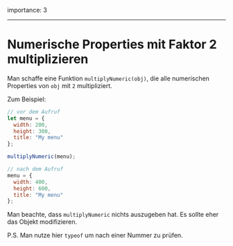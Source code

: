 importance: 3

---

# Numerische Properties mit Faktor 2 multiplizieren

Man schaffe eine Funktion `multiplyNumeric(obj)`, die alle numerischen Properties von `obj` mit `2` multipliziert. 

Zum Beispiel: 

```js
// vor dem Aufruf 
let menu = {
  width: 200,
  height: 300,
  title: "My menu"
};

multiplyNumeric(menu);

// nach dem Aufruf 
menu = {
  width: 400,
  height: 600,
  title: "My menu"
};
```

Man beachte, dass `multiplyNumeric` nichts auszugeben hat. Es sollte eher das Objekt modifizieren. 

P.S. Man nutze hier `typeof` um nach einer Nummer zu prüfen. 


